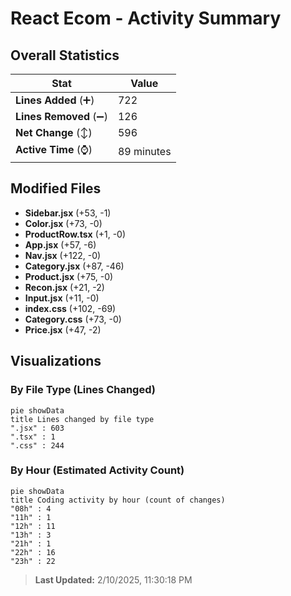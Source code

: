 # React Ecom - Activity Summary 

## Overall Statistics

| Stat                   | Value                                                             |
| ---------------------- | ----------------------------------------------------------------- |
| **Lines Added** (➕)   | 722                                          |
| **Lines Removed** (➖) | 126                                        |
| **Net Change** (↕)    | 596                |
| **Active Time** (⌚)   | 89 minutes |


## Modified Files
- **Sidebar.jsx** (+53, -1)
- **Color.jsx** (+73, -0)
- **ProductRow.tsx** (+1, -0)
- **App.jsx** (+57, -6)
- **Nav.jsx** (+122, -0)
- **Category.jsx** (+87, -46)
- **Product.jsx** (+75, -0)
- **Recon.jsx** (+21, -2)
- **Input.jsx** (+11, -0)
- **index.css** (+102, -69)
- **Category.css** (+73, -0)
- **Price.jsx** (+47, -2)

## Visualizations

### By File Type (Lines Changed)

```mermaid
pie showData
title Lines changed by file type
".jsx" : 603
".tsx" : 1
".css" : 244
```

### By Hour (Estimated Activity Count)

```mermaid
pie showData
title Coding activity by hour (count of changes)
"08h" : 4
"11h" : 1
"12h" : 11
"13h" : 3
"21h" : 1
"22h" : 16
"23h" : 22
```


> **Last Updated:** 2/10/2025, 11:30:18 PM